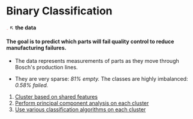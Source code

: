 # __Binary Classification__


[<img src="img/logo.png" style="width: 5px;"/>](https://www.kaggle.com/c/bosch-production-line-performance/data) ↖  __the data__

#### The goal is to predict which parts will fail quality control to reduce manufacturing failures.

- The data represents measurements of parts as they move through Bosch's production lines.

- They are very sparse: *81% empty.* The classes are highly imbalanced: *0.58% failed.*

1. [Cluster based on shared features](clustering.ipynb)
2. [Perform principal component analysis on each cluster](pca.ipynb)
3. [Use various classification algorithms on each cluster](training.ipynb)
